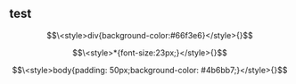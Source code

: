 ## test

$$\<style>div{background-color:#66f3e6}</style>{}$$

$$\<style>*{font-size:23px;}</style>{}$$

$$\<style>body{padding: 50px;background-color: #4b6bb7;}</style>{}$$
